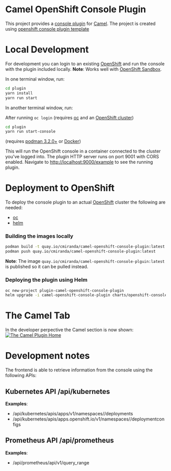 # Camel OpenShift Console Plugin

This project provides a [console plugin](https://github.com/openshift/console/tree/master/frontend/packages/console-dynamic-plugin-sdk) for [Camel](https://camel.apache.org).
The project is created using [openshift console plugin template](https://github.com/openshift/console-plugin-template)

# Local Development

For development you can login to an existing [OpenShift](https://www.redhat.com/en/technologies/cloud-computing/openshift) and run the console with the plugin included locally.
**Note**: Works well with [OpenShift Sandbox](https://developers.redhat.com/developer-sandbox).

In one terminal window, run:

```sh
cd plugin
yarn install
yarn run start
```

In another terminal window, run:

After running `oc login` (requires [oc](https://console.redhat.com/openshift/downloads) and an [OpenShift cluster](https://console.redhat.com/openshift/create))

```sh
cd plugin
yarn run start-console
```
(requires [podman 3.2.0+](https://podman.io) or [Docker](https://www.docker.com))


This will run the OpenShift console in a container connected to the cluster
you've logged into. The plugin HTTP server runs on port 9001 with CORS enabled.
Navigate to <http://localhost:9000/example> to see the running plugin.

# Deployment to OpenShift

To deploy the console plugin to an actual [OpenShift](https://www.redhat.com/en/technologies/cloud-computing/openshift) cluster the following are needed:

- [oc](https://console.redhat.com/openshift/downloads)
- [helm](https://helm.sh)

### Building the images locally

```sh
podman build -t quay.io/cmiranda/camel-openshift-console-plugin:latest .
podman push quay.io/cmiranda/camel-openshift-console-plugin:latest
```

**Note**: The image `quay.io/cmiranda/camel-openshift-console-plguin:latest` is published so it can be pulled instead.

### Deploying the plugin using Helm

```sh
oc new-project plugin-camel-openshift-console-plugin
helm upgrade -i camel-openshift-console-plugin charts/openshift-console-plugin --namespace plugin-camel-openshift-console-plugin --set plugin.image=quay.io/cmiranda/camel-openshift-console-plugin:latest
```

# The Camel Tab

In the developer perpective the Camel section is now shown:
[![The Camel Plugin Home](screenshots/home.png)](screenshots/home.png)


# Development notes

The frontend is able to retrieve information from the console using the following APIs:

## Kubernetes API /api/kubernetes
**Examples**:
  - /api/kubernetes/apis/apps/v1/namespaces/<namespace>/deployments
  - /api/kubernetes/apis/apps.openshift.io/v1/namespaces/<namespace>/deploymentconfigs

## Prometheus API /api/prometheus

**Examples**:
- /api/prometheus/api/v1/query_range
